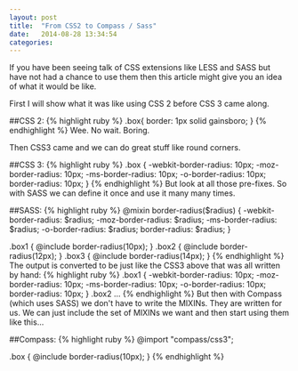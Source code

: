```yaml
---
layout: post
title:  "From CSS2 to Compass / Sass"
date:   2014-08-28 13:34:54
categories:
---
```

If you have been seeing talk of CSS extensions like LESS and SASS but have not had a chance to use them then this article might give you an idea of what it would be like.

First I will show what it was like using CSS 2 before CSS 3 came along.

##CSS 2:
{% highlight ruby %}
.box{
  border: 1px solid gainsboro;
}
{% endhighlight %}
Wee. No wait. Boring.

Then CSS3 came and we can do great stuff like round corners.

##CSS 3:
{% highlight ruby %}
.box {
  -webkit-border-radius: 10px;
  -moz-border-radius: 10px;
  -ms-border-radius: 10px;
  -o-border-radius: 10px;
  border-radius: 10px;
}
{% endhighlight %}
But look at all those pre-fixes. So with SASS we can define it once and use it many many times.

##SASS:
{% highlight ruby %}
@mixin border-radius($radius) {
  -webkit-border-radius: $radius;
  -moz-border-radius: $radius;
  -ms-border-radius: $radius;
  -o-border-radius: $radius;
  border-radius: $radius;
}

.box1 { @include border-radius(10px); }
.box2 { @include border-radius(12px); }
.box3 { @include border-radius(14px); }
{% endhighlight %}
The output is converted to be just like the CSS3 above that was all written by hand:
{% highlight ruby %}
.box1 {
  -webkit-border-radius: 10px;
  -moz-border-radius: 10px;
  -ms-border-radius: 10px;
  -o-border-radius: 10px;
  border-radius: 10px;
}
.box2 ...
{% endhighlight %}
But then with Compass (which uses SASS) we don't have to write the MIXINs. They are written for us. We can just include the set of MIXINs we want and then start using them like this...

##Compass:
{% highlight ruby %}
@import "compass/css3";

.box {
  @include border-radius(10px);
}
{% endhighlight %}
